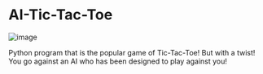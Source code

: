 # AI-Tic-Tac-Toe 

![image](https://github.com/N0x1an/AI-Tic-Tac-Toe/assets/148160341/5d57e677-2408-40f4-a7e0-5ed1dda2beef)

Python program that is the popular game of Tic-Tac-Toe!
But with a twist! You go against an AI who has been designed to play against you!
